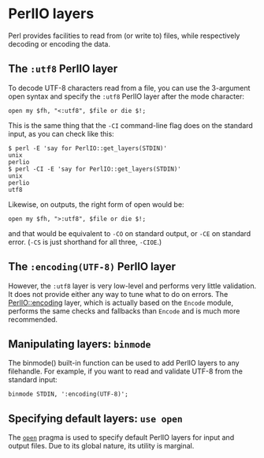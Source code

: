 # PerlIO layers

Perl provides facilities to read from (or write to) files, while respectively
decoding or encoding the data.

## The `:utf8` PerlIO layer

To decode UTF-8 characters read from a file, you can use the 3-argument open
syntax and specify the `:utf8` PerlIO layer after the mode character:

    open my $fh, "<:utf8", $file or die $!;

This is the same thing that the `-CI` command-line flag does on the standard
input, as you can check like this:

    $ perl -E 'say for PerlIO::get_layers(STDIN)'
    unix
    perlio
    $ perl -CI -E 'say for PerlIO::get_layers(STDIN)'
    unix
    perlio
    utf8

Likewise, on outputs, the right form of open would be:

    open my $fh, ">:utf8", $file or die $!;

and that would be equivalent to `-CO` on standard output, or `-CE`
on standard error. (`-CS` is just shorthand for all three, `-CIOE`.)

## The `:encoding(UTF-8)` PerlIO layer

However, the `:utf8` layer is very low-level and performs very little
validation. It does not provide either any way to tune what to do on errors.
The [PerlIO::encoding](https://metacpan.org/pod/PerlIO::encoding) layer, which
is actually based on the `Encode` module, performs the same checks and
fallbacks than `Encode` and is much more recommended.

## Manipulating layers: `binmode`

The binmode() built-in function can be used to add PerlIO layers to any
filehandle. For example, if you want to read and validate UTF-8 from the
standard input:

    binmode STDIN, ':encoding(UTF-8)';

## Specifying default layers: `use open`

The [`open`](https://metacpan.org/pod/open) pragma is used to specify default
PerlIO layers for input and output files. Due to its global nature, its
utility is marginal.

